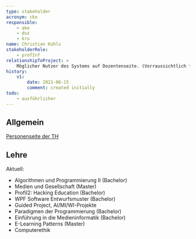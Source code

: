 ```yaml
---
type: stakeholder
acronym: cko
responsible: 
    - ako
    - duz
    - kru
name: Christian Kohls
stakeholderRole: 
    - profInf
relationshipToProject: >
    Möglicher Nutzer des Systems auf Dozentenseite. (Vorraussichtlich für AP2)
history:
    v1:
        date: 2021-06-15
        comment: created initially
todo: 
    - ausführlicher     
---
```


## Allgemein

[Personenseite der TH](https://www.th-koeln.de/personen/christian.kohls/)

## Lehre 

Aktuell:
* Algorithmen und Programmierung II (Bachelor)
* Medien und Gesellschaft (Master)
* Profil2: Hacking Education (Bachelor)
* WPF Software Entwurfsmuster (Bachelor)
* Guided Project, AI/MI/WI-Projekte
* Paradigmen der Programmierung (Bachelor)
* Einführung in die Medieninformatik (Bachelor)
* E-Learning Patterns (Master)
* Computerethik